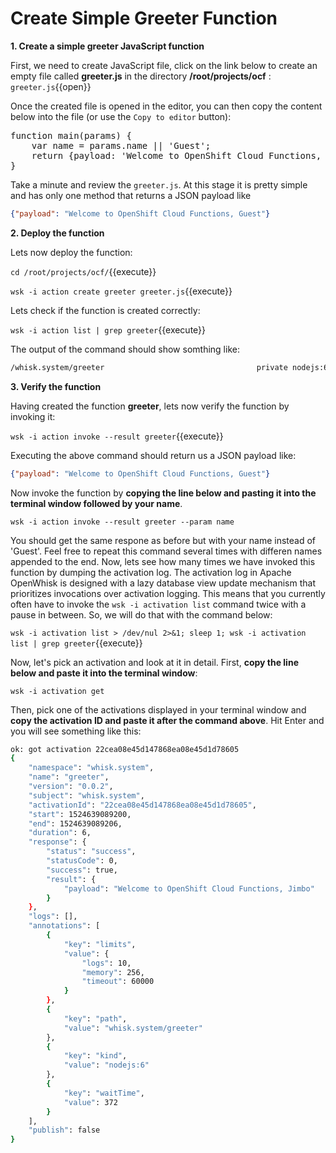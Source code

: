 # Create Simple Greeter Function

**1. Create a simple greeter JavaScript function**

First, we need to create JavaScript file, click on the link below to create an empty file called **greeter.js** in the directory **/root/projects/ocf** : ``greeter.js``{{open}}

Once the created file is opened in the editor, you can then copy the content below into the file (or use the `Copy to editor` button):

<pre class="file" data-filename="/root/projects/ocf/greeter.js" data-target="replace">
function main(params) {
    var name = params.name || 'Guest';
    return {payload: 'Welcome to OpenShift Cloud Functions, ' + name};
}
</pre>
Take a minute and review the `greeter.js`. At this stage it is pretty simple and has only one method that returns a JSON payload like 
```json
{"payload": "Welcome to OpenShift Cloud Functions, Guest"}
```

**2. Deploy the function**

Lets now deploy the function:

``cd /root/projects/ocf/``{{execute}}

``wsk -i action create greeter greeter.js``{{execute}}

Lets check if the function is created correctly:

``wsk -i action list | grep greeter``{{execute}}

The output of the command should show somthing like:

```sh
/whisk.system/greeter                                  private nodejs:6
```

**3. Verify the function**

Having created the function **greeter**, lets now verify the function by invoking it:

``wsk -i action invoke --result greeter``{{execute}}

Executing the above command should return us a JSON payload like:

```json
{"payload": "Welcome to OpenShift Cloud Functions, Guest"}
```
Now invoke the function by **copying the line below and pasting it into the terminal window followed by your name**.

``wsk -i action invoke --result greeter --param name ``

You should get the same respone as before but with your name instead of 'Guest'.  Feel free to repeat this command
several times with differen names appended to the end.  Now, lets see how many times we have invoked this function by 
dumping the activation log.  The activation log in Apache OpenWhisk is designed with a lazy database view update 
mechanism that prioritizes invocations over activation logging.  This means that you currently often have to invoke
the ``wsk -i activation list`` command twice with a pause in between.  So, we will do that with the command below:

``wsk -i activation list > /dev/nul 2>&1; sleep 1; wsk -i activation list | grep greeter``{{execute}}

Now, let's pick an activation and look at it in detail.  First, **copy the line below and paste it into the terminal
window**:

``wsk -i activation get ``

Then, pick one of the activations displayed in your terminal window and **copy the activation ID and paste it after the
command above**.  Hit Enter and you will see something like this:

```sh
ok: got activation 22cea08e45d147868ea08e45d1d78605
{
    "namespace": "whisk.system",
    "name": "greeter",
    "version": "0.0.2",
    "subject": "whisk.system",
    "activationId": "22cea08e45d147868ea08e45d1d78605",
    "start": 1524639089200,
    "end": 1524639089206,
    "duration": 6,
    "response": {
        "status": "success",
        "statusCode": 0,
        "success": true,
        "result": {
            "payload": "Welcome to OpenShift Cloud Functions, Jimbo"
        }
    },
    "logs": [],
    "annotations": [
        {
            "key": "limits",
            "value": {
                "logs": 10,
                "memory": 256,
                "timeout": 60000
            }
        },
        {
            "key": "path",
            "value": "whisk.system/greeter"
        },
        {
            "key": "kind",
            "value": "nodejs:6"
        },
        {
            "key": "waitTime",
            "value": 372
        }
    ],
    "publish": false
}
```
